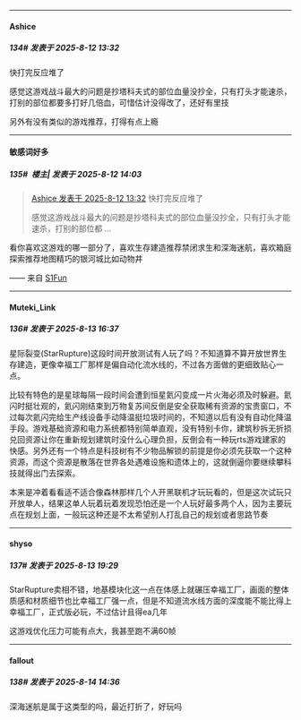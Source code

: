 ﻿
*****

####  Ashice  
##### 134#       发表于 2025-8-12 13:32

快打完反应堆了

感觉这游戏战斗最大的问题是抄塔科夫式的部位血量没抄全，只有打头才能速杀，打别的部位都要多打好几倍血，可惜估计没得改了，还好有里技

另外有没有类似的游戏推荐，打得有点上瘾


*****

####  敏感词好多  
##### 135#         楼主| 发表于 2025-8-12 14:03

<blockquote><a href="httphttps://stage1st.com/2b/forum.php?mod=redirect&amp;goto=findpost&amp;pid=68253396&amp;ptid=2255282" target="_blank">Ashice 发表于 2025-8-12 13:32</a>
快打完反应堆了

感觉这游戏战斗最大的问题是抄塔科夫式的部位血量没抄全，只有打头才能速杀，打别的部位都 ...</blockquote>
看你喜欢这游戏的哪一部分了，喜欢生存建造推荐禁闭求生和深海迷航，喜欢箱庭探索推荐地图精巧的银河城比如动物井

—— 来自 [S1Fun](https://s1fun.koalcat.com)


*****

####  Muteki_Link  
##### 136#       发表于 2025-8-13 16:37

星际裂变(StarRupture)这段时间开放测试有人玩了吗？不知道算不算开放世界生存建造，更像幸福工厂那样是偏自动化流水线的，不过各方面做的更细致贴心一点。

比较有特色的是星球每隔一段时间会遭到恒星氦闪变成一片火海必须及时躲避。氦闪时挺壮观的，氦闪刚结束到万物复苏间反倒是安全获取稀有资源的宝贵窗口，不过每次氦闪完给生产线设备手动降温挺垃圾时间的，不知道以后有没有自动化降温手段。游戏基础资源和电力系统都特别简单直观，没有特别卡你，建筑秒拆无折损兑回资源让你在重新规划建筑时没什么心理负担，反倒会有一种玩rts游戏建家的快感。另外还有一个特点是科技树有不少物品解锁的前提是你必须先获取一个这种资源，而这个资源是散落在世界各处遇难设施和遗体上的，这就倒逼你要继续攀科技就得出门去探索。

本来是冲着看看适不适合像森林那样几个人开黑联机才玩玩看的，但是这次试玩只开放单人，结果这单人玩着玩着发现恐怕还是一个人玩好最多两个人，因为主要玩点在规划上面，一般玩这种还是不太希望别人打乱自己的规划或者思路节奏


*****

####  shyso  
##### 137#       发表于 2025-8-13 19:29

StarRupture卖相不错，地基模块化这一点在体感上就碾压幸福工厂，画面的整体质感和材质细节也比幸福工厂强一点，但是不知道流水线方面的深度能不能比得上幸福工厂，正式版必玩，不过估计且得ea几年

这游戏优化压力可能有点大，我甚至跑不满60帧


*****

####  fallout  
##### 138#       发表于 2025-8-14 14:36

深海迷航是属于这类型的吗，最近打折了，好玩吗

